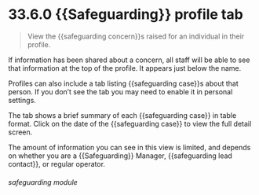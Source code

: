 # 33.6.0 {{Safeguarding}} profile tab

> View the {{safeguarding concern}}s raised for an individual in their profile. 

If information has been shared about a concern, all staff will be able to see that information at the top of the profile.
It appears just below the name.

Profiles can also include a tab listing {{safeguarding case}}s about that person. If you don’t see the tab you may need to
enable it in personal settings.

The tab shows a brief summary of each {{safeguarding case}} in table format. Click on the date of the 
{{safeguarding case}} to view the full detail screen.

The amount of information you can see in this view is limited, and depends on whether you are a {{Safeguarding}} Manager,
{{safeguarding lead contact}}, or regular operator.

###### safeguarding module